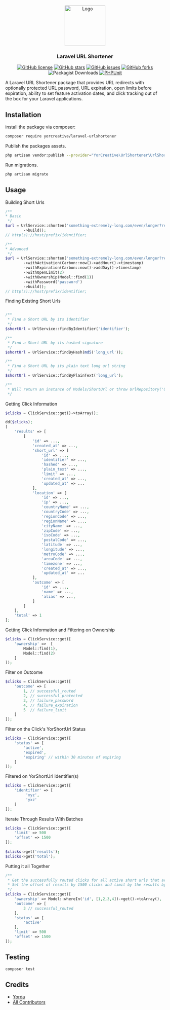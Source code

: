
<br />
<br />

<div align="center">
  <a href="https://github.com/YorCreative">
    <img src="content/logo.png" alt="Logo" width="128" height="128">
  </a>
</div>

<h3 align="center">Laravel URL Shortener</h3>

<div align="center">
<a href="https://github.com/YorCreative/Laravel-UrlShortener/blob/main/LICENSE.md"><img alt="GitHub license" src="https://img.shields.io/github/license/YorCreative/Laravel-UrlShortener"></a>
<a href="https://github.com/YorCreative/Laravel-UrlShortener/stargazers"><img alt="GitHub stars" src="https://img.shields.io/github/stars/YorCreative/Laravel-UrlShortener"></a>
<a href="https://github.com/YorCreative/Laravel-UrlShortener/issues"><img alt="GitHub issues" src="https://img.shields.io/github/issues/YorCreative/Laravel-UrlShortener"></a>
<a href="https://github.com/YorCreative/Laravel-UrlShortener/network"><img alt="GitHub forks" src="https://img.shields.io/github/forks/YorCreative/Laravel-UrlShortener"></a>
<img alt="Packagist Downloads" src="https://img.shields.io/packagist/dt/YorCreative/Laravel-UrlShortener?color=green">
<a href="https://github.com/YorCreative/Laravel-UrlShortener/actions/workflows/phpunit.yml"><img alt="PHPUnit" src="https://github.com/YorCreative/Laravel-UrlShortener/actions/workflows/phpunit.yml/badge.svg"></a>
</div>

A Laravel URL Shortener package that provides URL redirects with optionally protected URL password, URL expiration, open
limits before expiration, ability to set feature activation dates, and click tracking out of the box for your Laravel
applications.

## Installation

install the package via composer:

```bash
composer require yorcreative/laravel-urlshortener
```

Publish the packages assets.
```bash
php artisan vendor:publish --provider="YorCreative\UrlShortener\UrlShortenerServiceProvider"
```

Run migrations.
```bash
php artisan migrate
```

## Usage

Building Short Urls

```php
/**
* Basic
 */
$url = UrlService::shorten('something-extremely-long.com/even/longer?ref=with&some=thingelselonger')
        ->build(); 
// http(s)://host/prefix/identifier;

/**
* Advanced
 */
$url = UrlService::shorten('something-extremely-long.com/even/longer?ref=with&some=thingelselonger')
        ->withActivation(Carbon::now()->addHour()->timestamp)
        ->withExpiration(Carbon::now()->addDay()->timestamp)
        ->withOpenLimit(2)
        ->withOwnership(Model::find(1))
        ->withPassword('password')
        ->build();
// http(s)://host/prefix/identifier;
```

Finding Existing Short Urls

```php

/**
 * Find a Short URL by its identifier 
 */
$shortUrl = UrlService::findByIdentifier('identifier');

/**
 * Find a Short URL by its hashed signature
 */
$shortUrl = UrlService::findByHash(md5('long_url'));

/**
 * Find a Short URL by its plain text long url string 
 */
$shortUrl = UrlService::findByPlainText('long_url');

/**
 * Will return an instance of Models/ShortUrl or throw UrlRepository('Unable to locate Short URL')
 */
```

Getting Click Information

```php
$clicks = ClickService::get()->toArray();

dd($clicks);
[
    'results' => [
        [
            'id' => ...,
            'created_at' => ...,
            'short_url' => [
                'id' => ...,
                'identifier' => ...,
                'hashed' => ...,
                'plain_text' => ...,
                'limit' => ...,
                'created_at' => ...,
                'updated_at' => ...
            ],
            'location' => [
                'id' => ...,
                'ip' => ...,
                'countryName' => ...,
                'countryCode' => ...,
                'regionCode' => ...,
                'regionName' => ...,
                'cityName' => ...,
                'zipCode' => ...,
                'isoCode' => ...,
                'postalCode' => ...,
                'latitude' => ...,
                'longitude' => ...,
                'metroCode' => ...,
                'areaCode' => ...,
                'timezone' => ...,
                'created_at' => ...,
                'updated_at' => ...
            ],
            'outcome' => [
                'id' => ...,
                'name' => ...,
                'alias' => ...,
            ]
        ]  
    ],
    'total' => 1
];
```

Getting Click Information and Filtering on Ownership

```php
$clicks = ClickService::get([
    'ownership' =>  [
        Model::find(1),
        Model::find(2)
    ]        
]);
```


Filter on Outcome

```php
$clicks = ClickService::get([
    'outcome' => [
        1, // successful_routed
        2, // successful_protected
        3, // failure_password
        4, // failure_expiration
        5  // failure_limit
    ]        
]);
```
Filter on the Click's YorShortUrl Status

```php
$clicks = ClickService::get([
    'status' => [
        'active',
        'expired',
        'expiring' // within 30 minutes of expiring
    ]        
]);
```

Filtered on YorShortUrl Identifier(s)

```php
$clicks = ClickService::get([
    'identifier' => [
         'xyz',
         'yxz'
    ]
]);
```

Iterate Through Results With Batches

```php
$clicks = ClickService::get([
    'limit' => 500
    'offset' => 1500
]); 
  
$clicks->get('results');
$clicks->get('total');
```

Putting it all Together

```php
/**
 * Get the successfully routed clicks for all active short urls that are owned by Model IDs 1,2,3 and 4.
 * Set the offset of results by 1500 clicks and limit by the results by 500.
 */
$clicks = ClickService::get([
    'ownership' => Model::whereIn('id', [1,2,3,4])->get()->toArray(),
    'outcome' => [
        3 // successful_routed
    ],
    'status' => [
        'active'
    ],       
    'limit' => 500
    'offset' => 1500
]);
```

## Testing

```bash
composer test
```

## Credits

- [Yorda](https://github.com/yordadev)
- [All Contributors](../../contributors)

